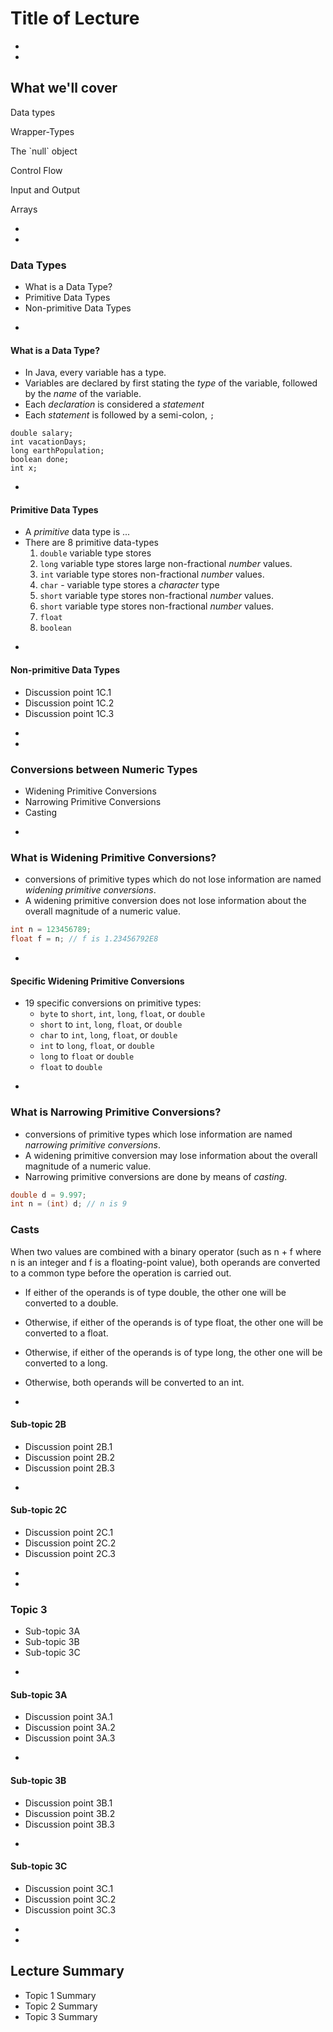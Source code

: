 # Title of Lecture









-
-
## What we'll cover
<p class="fragment fade-up">Data types</p>
<p class="fragment fade-up">Wrapper-Types</p>
<p class="fragment fade-up">The `null` object</p>
<p class="fragment fade-up">Control Flow</p>
<p class="fragment fade-up">Input and Output</p>
<p class="fragment fade-up">Arrays</p>














-
-
### Data Types
* What is a Data Type?
* Primitive Data Types
* Non-primitive Data Types 




-
#### What is a Data Type?
* In Java, every variable has a type.
* Variables are declared by first stating the _type_ of the variable, followed by the _name_ of the variable.
* Each _declaration_ is considered a _statement_
* Each _statement_ is followed by a semi-colon, `;`

```
double salary;
int vacationDays;
long earthPopulation;
boolean done;
int x;
```




-
#### Primitive Data Types
* A _primitive_ data type is ...
* There are 8 primitive data-types
    1. `double` variable type stores 
    2. `long` variable type stores large non-fractional _number_ values.
    3. `int` variable type stores non-fractional _number_ values.
    4. `char` - variable type stores a _character_ type
    5. `short` variable type stores non-fractional _number_ values.
    6. `short` variable type stores non-fractional _number_ values.
    7. `float`
    8. `boolean`



-
#### Non-primitive Data Types
* Discussion point 1C.1
* Discussion point 1C.2
* Discussion point 1C.3












-
-
### Conversions between Numeric Types
* Widening Primitive Conversions
* Narrowing Primitive Conversions
* Casting






-
### What is Widening Primitive Conversions?
* conversions of primitive types which do not lose information are named _widening primitive conversions_.
* A widening primitive conversion does not lose information about the overall magnitude of a numeric value.

```java
int n = 123456789;
float f = n; // f is 1.23456792E8
```



-
#### Specific Widening Primitive Conversions
* 19 specific conversions on primitive types:
    - `byte` to `short`, `int`, `long`, `float`, or `double`
    - `short` to `int`, `long`, `float`, or `double`
    - `char` to `int`, `long`, `float`, or `double`
    - `int` to `long`, `float`, or `double`
    - `long` to `float` or `double`
    - `float` to `double`



-
### What is Narrowing Primitive Conversions?
* conversions of primitive types which lose information are named _narrowing primitive conversions_.
* A widening primitive conversion may lose information about the overall magnitude of a numeric value.
* Narrowing primitive conversions are done by means of _casting_.


```java
double d = 9.997;
int n = (int) d; // n is 9
```






### Casts

When two values are combined with a binary operator (such as n + f where n is an integer and f is a floating-point value), both operands are converted to a common type before the operation is carried out.

- If either of the operands is of type double, the other one will be converted to a double.
- Otherwise, if either of the operands is of type float, the other one will be converted to a float.
- Otherwise, if either of the operands is of type long, the other one will be converted to a long.
- Otherwise, both operands will be converted to an int.






-
#### Sub-topic 2B
* Discussion point 2B.1
* Discussion point 2B.2
* Discussion point 2B.3


-
#### Sub-topic 2C
* Discussion point 2C.1
* Discussion point 2C.2
* Discussion point 2C.3













-
-
### Topic 3
* Sub-topic 3A
* Sub-topic 3B
* Sub-topic 3C



-
#### Sub-topic 3A
* Discussion point 3A.1
* Discussion point 3A.2
* Discussion point 3A.3


-
#### Sub-topic 3B
* Discussion point 3B.1
* Discussion point 3B.2
* Discussion point 3B.3


-
#### Sub-topic 3C
* Discussion point 3C.1
* Discussion point 3C.2
* Discussion point 3C.3













-
-
## Lecture Summary
* Topic 1 Summary
* Topic 2 Summary
* Topic 3 Summary
